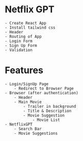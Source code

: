 # Netflix GPT
    - Create React App
    - Install tailwind css
    - Header
    - Routing of App
    - Login Form
    - Sign Up Form
    - Validation

# Features
    - Login/SignUp Page
        - Redirect to Browser Page
    - Browser (after authentication)
        - Header
        - Main Movie
            - Trailer in background
            - Title & Description
            - Movie Suggestion 
                - Movie List
    - NetflixGPT
        - Search Bar
        - Movie Suggestions